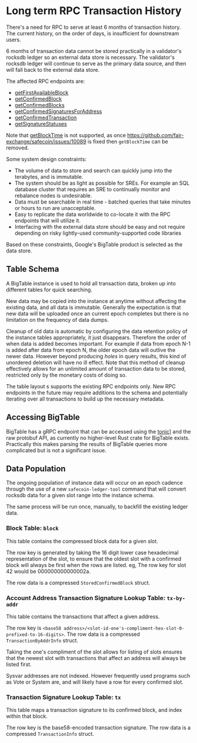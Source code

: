 # Long term RPC Transaction History

There's a need for RPC to serve at least 6 months of transaction history. The
current history, on the order of days, is insufficient for downstream users.

6 months of transaction data cannot be stored practically in a validator's
rocksdb ledger so an external data store is necessary. The validator's
rocksdb ledger will continue to serve as the primary data source, and then will
fall back to the external data store.

The affected RPC endpoints are:

- [getFirstAvailableBlock](developing/clients/jsonrpc-api.md#getfirstavailableblock)
- [getConfirmedBlock](developing/clients/jsonrpc-api.md#getconfirmedblock)
- [getConfirmedBlocks](developing/clients/jsonrpc-api.md#getconfirmedblocks)
- [getConfirmedSignaturesForAddress](developing/clients/jsonrpc-api.md#getconfirmedsignaturesforaddress)
- [getConfirmedTransaction](developing/clients/jsonrpc-api.md#getconfirmedtransaction)
- [getSignatureStatuses](developing/clients/jsonrpc-api.md#getsignaturestatuses)

Note that [getBlockTime](developing/clients/jsonrpc-api.md#getblocktime)
is not supported, as once https://github.com/fair-exchange/safecoin/issues/10089 is
fixed then `getBlockTime` can be removed.

Some system design constraints:

- The volume of data to store and search can quickly jump into the terabytes,
  and is immutable.
- The system should be as light as possible for SREs. For example an SQL
  database cluster that requires an SRE to continually monitor and rebalance
  nodes is undesirable.
- Data must be searchable in real time - batched queries that take minutes or
  hours to run are unacceptable.
- Easy to replicate the data worldwide to co-locate it with the RPC endpoints
  that will utilize it.
- Interfacing with the external data store should be easy and not require
  depending on risky lightly-used community-supported code libraries

Based on these constraints, Google's BigTable product is selected as the data
store.

## Table Schema

A BigTable instance is used to hold all transaction data, broken up into
different tables for quick searching.

New data may be copied into the instance at anytime without affecting the existing
data, and all data is immutable. Generally the expectation is that new data
will be uploaded once an current epoch completes but there is no limitation on
the frequency of data dumps.

Cleanup of old data is automatic by configuring the data retention policy of the
instance tables appropriately, it just disappears. Therefore the order of when data is
added becomes important. For example if data from epoch N-1 is added after data
from epoch N, the older epoch data will outlive the newer data. However beyond
producing _holes_ in query results, this kind of unordered deletion will
have no ill effect. Note that this method of cleanup effectively allows for an
unlimited amount of transaction data to be stored, restricted only by the
monetary costs of doing so.

The table layout s supports the existing RPC endpoints only. New RPC endpoints
in the future may require additions to the schema and potentially iterating over
all transactions to build up the necessary metadata.

## Accessing BigTable

BigTable has a gRPC endpoint that can be accessed using the
[tonic](https://crates.io/crates/crate)] and the raw protobuf API, as currently no
higher-level Rust crate for BigTable exists. Practically this makes parsing the
results of BigTable queries more complicated but is not a significant issue.

## Data Population

The ongoing population of instance data will occur on an epoch cadence through the
use of a new `safecoin-ledger-tool` command that will convert rocksdb data for a
given slot range into the instance schema.

The same process will be run once, manually, to backfill the existing ledger
data.

### Block Table: `block`

This table contains the compressed block data for a given slot.

The row key is generated by taking the 16 digit lower case hexadecimal
representation of the slot, to ensure that the oldest slot with a confirmed
block will always be first when the rows are listed. eg, The row key for slot
42 would be 000000000000002a.

The row data is a compressed `StoredConfirmedBlock` struct.

### Account Address Transaction Signature Lookup Table: `tx-by-addr`

This table contains the transactions that affect a given address.

The row key is `<base58 address>/<slot-id-one's-compliment-hex-slot-0-prefixed-to-16-digits>`. The row
data is a compressed `TransactionByAddrInfo` struct.

Taking the one's compliment of the slot allows for listing of slots ensures that
the newest slot with transactions that affect an address will always
be listed first.

Sysvar addresses are not indexed. However frequently used programs such as
Vote or System are, and will likely have a row for every confirmed slot.

### Transaction Signature Lookup Table: `tx`

This table maps a transaction signature to its confirmed block, and index within that block.

The row key is the base58-encoded transaction signature.
The row data is a compressed `TransactionInfo` struct.
